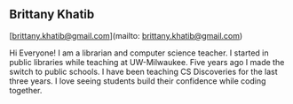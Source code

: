 ## Brittany Khatib[brittany.khatib@gmail.com](mailto: brittany.khatib@gmail.com)Hi Everyone!
I am a librarian and computer science teacher. I started in public libraries while teaching at UW-Milwaukee.  Five years ago I made the switch to public schools.  I have been teaching CS Discoveries for the last three years. I love seeing students build their confidence while coding together.